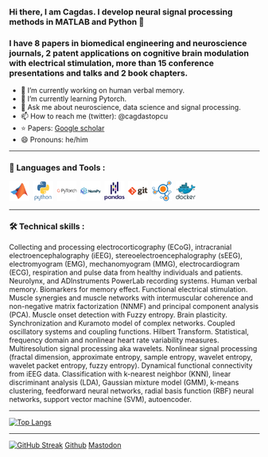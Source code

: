 ### Hi there, I am Cagdas. I develop neural signal processing methods in MATLAB and Python 👋
### I have 8 papers in biomedical engineering and neuroscience journals, 2 patent applications on cognitive brain modulation with electrical stimulation, more than 15 conference presentations and talks and 2 book chapters.

- 🔭 I’m currently working on human verbal memory.
- 🌱 I’m currently learning Pytorch.
- 💬 Ask me about neuroscience, data science and signal processing.
- 📫 How to reach me (twitter): @cagdastopcu
- :star: Papers: [Google scholar](https://scholar.google.co.uk/citations?user=KoQ8mMQAAAAJ&hl=en&oi=ao "Google scholar")
- 😄 Pronouns: he/him

---

### :space_invader: Languages and Tools :
<div>
  <img src="https://github.com/devicons/devicon/blob/master/icons/matlab/matlab-original.svg" title="Matlab" alt="Matlab" width="40" height="40"/>&nbsp;
  <img src="https://github.com/devicons/devicon/blob/master/icons/python/python-original-wordmark.svg" title="Python" alt="Python" width="40" height="40"/>&nbsp;
  <img src="https://github.com/devicons/devicon/blob/master/icons/pytorch/pytorch-original-wordmark.svg" title="Pytorch" alt="Pytorch" width="40" height="40"/>&nbsp;
  <img src="https://github.com/devicons/devicon/blob/master/icons/numpy/numpy-original-wordmark.svg" title="Numpy" alt="Numpy" width="40" height="40"/>&nbsp;
  <img src="https://github.com/devicons/devicon/blob/master/icons/pandas/pandas-original-wordmark.svg" title="pandas" alt="pandas" width="40" height="40"/>&nbsp;
  <img src="https://github.com/devicons/devicon/blob/master/icons/git/git-original-wordmark.svg" title="GIT" alt="GIT" width="40" height="40"/>&nbsp;
  <img src="https://github.com/devicons/devicon/blob/master/icons/networkx/networkx-original.svg" title="networkx" alt="networkx" width="40" height="40"/>&nbsp;
  <img src="https://github.com/devicons/devicon/blob/master/icons/docker/docker-original-wordmark.svg" title="docker" alt="docker" width="40" height="40"/>&nbsp;
</div>

---

### :hammer_and_wrench: Technical skills :

Collecting and processing electrocorticography (ECoG), intracranial electroencephalography
(iEEG), stereoelectroencephalography (sEEG), electromyogram
(EMG), mechanomyogram (MMG), electrocardiogram (ECG), respiration and
pulse data from healthy individuals and patients. Neurolynx, and ADInstruments
PowerLab recording systems. Human verbal memory. Biomarkers for memory effect. Functional electrical
stimulation. Muscle synergies
and muscle networks with intermuscular coherence and non-negative matrix
factorization (NNMF) and principal component analysis (PCA). Muscle onset
detection with Fuzzy entropy. Brain plasticity. Synchronization and Kuramoto model of complex
networks. Coupled oscillatory systems and coupling functions. Hilbert Transform.
Statistical, frequency domain and nonlinear heart rate variability measures.
Multiresolution signal processing aka wavelets. Nonlinear signal processing
(fractal dimension, approximate entropy, sample entropy, wavelet entropy,
wavelet packet entropy, fuzzy entropy). Dynamical functional connectivity from
iEEG data. Classification with k-nearest neighbor (KNN), linear discriminant
analysis (LDA), Gaussian mixture model (GMM), k-means clustering, feedforward neural networks, radial basis function (RBF) neural networks, support vector machine (SVM), autoencoder.

---

[![Top Langs](https://github-readme-stats.vercel.app/api/top-langs/?username=cagdastopcu&layout=compact&theme=vision-friendly-dark)](https://github.com/anuraghazra/github-readme-stats)

---

[![GitHub Streak](https://github-readme-streak-stats.herokuapp.com?user=cagdastopcu&theme=dark&hide_border=true)](https://git.io/streak-stats)
<a rel="me" href="https://github.com/cagdastopcu">Github</a>
<a rel="me" href="https://mastodon.social/@cagdas">Mastodon</a>
<!--
**cagdastopcu/cagdastopcu** is a ✨ _special_ ✨ repository because its `README.md` (this file) appears on your GitHub profile.

Here are some ideas to get you started:

- 🔭 I’m currently working on ...
- 🌱 I’m currently learning ...
- 👯 I’m looking to collaborate on ...
- 🤔 I’m looking for help with ...
- 💬 Ask me about ...
- 📫 How to reach me: ...
- 😄 Pronouns: ...
- ⚡ Fun fact: ...
-->
